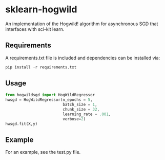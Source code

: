 # sklearn-hogwild
An implementation of the Hogwild! algorithm for asynchronous SGD that interfaces with sci-kit learn. 

## Requirements

A requirements.txt file is included and dependencies can be installed via:

```python
pip install -r requirements.txt
```

## Usage

```python
from hogwildsgd import HogWildRegressor
hwsgd = HogWildRegressor(n_epochs = 5,
                         batch_size = 1, 
                         chunk_size = 32,
                         learning_rate = .001,
                         verbose=2)
hwsgd.fit(X,y)
```

## Example

For an example, see the test.py file.